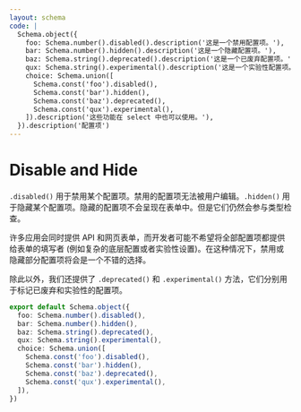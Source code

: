 ```yaml
---
layout: schema
code: |
  Schema.object({
    foo: Schema.number().disabled().description('这是一个禁用配置项。'),
    bar: Schema.number().hidden().description('这是一个隐藏配置项。'),
    baz: Schema.string().deprecated().description('这是一个已废弃配置项。'),
    qux: Schema.string().experimental().description('这是一个实验性配置项。'),
    choice: Schema.union([
      Schema.const('foo').disabled(),
      Schema.const('bar').hidden(),
      Schema.const('baz').deprecated(),
      Schema.const('qux').experimental(),
    ]).description('这些功能在 select 中也可以使用。'),
  }).description('配置项')
---
```


# Disable and Hide

`.disabled()` 用于禁用某个配置项。禁用的配置项无法被用户编辑。`.hidden()` 用于隐藏某个配置项。隐藏的配置项不会呈现在表单中。但是它们仍然会参与类型检查。

许多应用会同时提供 API 和网页表单，而开发者可能不希望将全部配置项都提供给表单的填写者 (例如复杂的底层配置或者实验性设置)。在这种情况下，禁用或隐藏部分配置项将会是一个不错的选择。

除此以外，我们还提供了 `.deprecated()` 和 `.experimental()` 方法，它们分别用于标记已废弃和实验性的配置项。

```ts
export default Schema.object({
  foo: Schema.number().disabled(),
  bar: Schema.number().hidden(),
  baz: Schema.string().deprecated(),
  qux: Schema.string().experimental(),
  choice: Schema.union([
    Schema.const('foo').disabled(),
    Schema.const('bar').hidden(),
    Schema.const('baz').deprecated(),
    Schema.const('qux').experimental(),
  ]),
})
```
